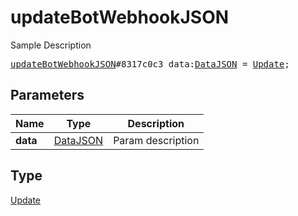# updateBotWebhookJSON

Sample Description

<pre>
<a href="../constructor/updateBotWebhookJSON.md">updateBotWebhookJSON</a>#8317c0c3 data:<a href="../type/DataJSON.md">DataJSON</a> = <a href="../type/Update.md">Update</a>;
</pre>
## Parameters

| Name | Type | Description |
|------|:----:|-------------|
| **data** | <a href="../type/DataJSON.md">DataJSON</a> | Param description |

## Type

<a href="../type/Update.md">Update</a>
